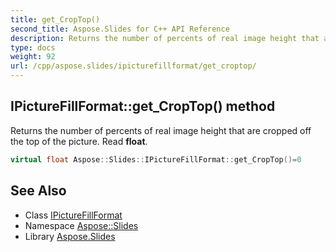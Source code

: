 ```yaml
---
title: get_CropTop()
second_title: Aspose.Slides for C++ API Reference
description: Returns the number of percents of real image height that are cropped off the top of the picture. Read float.
type: docs
weight: 92
url: /cpp/aspose.slides/ipicturefillformat/get_croptop/
---
```

## IPictureFillFormat::get_CropTop() method


Returns the number of percents of real image height that are cropped off the top of the picture. Read **float**.

```cpp
virtual float Aspose::Slides::IPictureFillFormat::get_CropTop()=0
```

## See Also

* Class [IPictureFillFormat](./)
* Namespace [Aspose::Slides](../)
* Library [Aspose.Slides](../../)